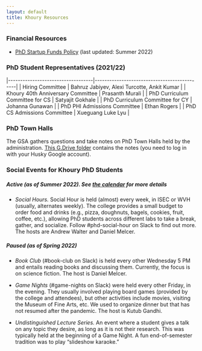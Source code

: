 ```yaml
---
layout: default
title: Khoury Resources
---
```


### Financial Resources

- [PhD Startup Funds Policy][startup] (last updated: Summer 2022)

[startup]: https://northeastern.sharepoint.com/sites/KhouryResourceCenter/SitePages/Start-up-funds-and-purchasing-policies.aspx


### PhD Student Representatives (2021/22)

|-----------------------------------|---------------------------------------------|
| Hiring Committee                  | Bahruz Jabiyev, Alexi Turcotte, Ankit Kumar |
| Khoury 40th Anniversary Committee | Prasanth Murali                             |
| PhD Curriculum Committee for CS   | Satyajit Gokhale                            |
| PhD Curriculum Committee for CY   | Johanna Gunawan                             |
| PhD PHI Admissions Committee      | Ethan Rogers                                |
| PhD CS Admissions Committee       | Xueguang Luke Lyu                           |


### PhD Town Halls

The GSA gathers questions and take notes on PhD Town Halls held by the
administration. [This G.Drive folder][thnotes] contains the notes (you need to log in with
your Husky Google account).

[thnotes]: https://drive.google.com/drive/folders/1mx4WM-QrtmPlllx_mFtnXV_7xw2Z6ONt?usp=sharing


### Social Events for Khoury PhD Students

##### Active (as of Summer 2022). See [the calendar](https://khoury-gsa.github.io/calendar.html) for more details

* _Social Hours._ Social Hour is held (almost) every week, in ISEC or WVH (usually,
alternates weekly). The college provides a small budget to order food and drinks (e.g., pizza,
doughnuts, bagels, cookies, fruit, coffee, etc.), allowing PhD students across
different labs to take a break, gather, and socialize. Follow #phd-social-hour on Slack to
find out more. The hosts are Andrew Walter and Daniel Melcer.

##### Paused (as of Spring 2022)

* _Book Club_ (#book-club on Slack) is held every other Wednesday 5 PM and entails reading books and discussing
them. Currently, the focus is on science fiction. The host is Daniel Melcer.

* _Game Nights_ (#game-nights on Slack) were held every other Friday, in the evening. 
They usually involved playing board games
(provided by the college and attendees), but other activities include
movies, visiting the Museum of Fine Arts, etc.
We used to organize dinner but that has not resumed after the pandemic. The host is Kutub Gandhi.

* _Undistinguished Lecture Series._ An event where a student gives a talk on any
topic they desire, as long as it is not their research. This was typically held
at the beginning of a Game Night. A fun end-of-semester tradition was to play
“slideshow karaoke.”

